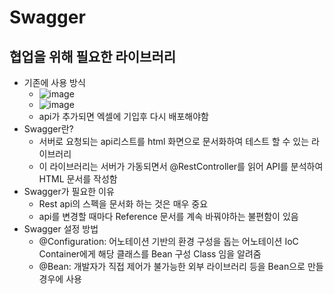 # Swagger

## 협업을 위해 필요한 라이브러리
  - 기존에 사용 방식
    - ![image](https://user-images.githubusercontent.com/61530368/176367111-31bee5a0-7f19-47b1-a60b-36efa0bf546a.png)
    - ![image](https://user-images.githubusercontent.com/61530368/176367136-bdc16605-14bc-45c7-9bf9-321534ba1c20.png)
    - api가 추가되면 엑셀에 기입후 다시 배포해야함
  - Swagger란?
    - 서버로 요청되는 api리스트를 html 화면으로 문서화하여 테스트 할 수 있는 라이브러리
    - 이 라이브러리는 서버가 가동되면서 @RestController를 읽어 API를 분석하여 HTML 문서를 작성함
  - Swagger가 필요한 이유
    - Rest api의 스펙을 문서화 하는 것은 매우 중요
    - api를 변경할 때마다 Reference 문서를 계속 바꿔야하는 불편함이 있음 
  - Swagger 설정 방법
    - @Configuration: 어노테이션 기반의 환경 구성을 돕는 어노테이션 IoC Container에게 해당 클래스를 Bean 구성 Class 임을 알려줌
    - @Bean: 개발자가 직접 제어가 불가능한 외부 라이브러리 등을 Bean으로 만들 경우에 사용 
